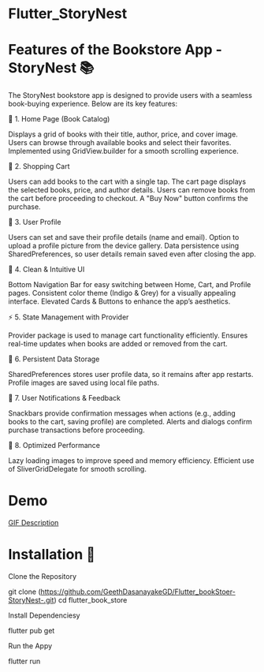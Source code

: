 # Flutter_StoryNest


# Features of the Bookstore App - StoryNest 📚

The StoryNest bookstore app is designed to provide users with a seamless book-buying experience. Below are its key features:

🌟 1. Home Page (Book Catalog)

Displays a grid of books with their title, author, price, and cover image.
Users can browse through available books and select their favorites.
Implemented using GridView.builder for a smooth scrolling experience.

🛒 2. Shopping Cart

Users can add books to the cart with a single tap.
The cart page displays the selected books, price, and author details.
Users can remove books from the cart before proceeding to checkout.
A "Buy Now" button confirms the purchase.

👤 3. User Profile

Users can set and save their profile details (name and email).
Option to upload a profile picture from the device gallery.
Data persistence using SharedPreferences, so user details remain saved even after closing the app.

🎨 4. Clean & Intuitive UI

Bottom Navigation Bar for easy switching between Home, Cart, and Profile pages.
Consistent color theme (Indigo & Grey) for a visually appealing interface.
Elevated Cards & Buttons to enhance the app’s aesthetics.

⚡ 5. State Management with Provider

Provider package is used to manage cart functionality efficiently.
Ensures real-time updates when books are added or removed from the cart.

💾 6. Persistent Data Storage

SharedPreferences stores user profile data, so it remains after app restarts.
Profile images are saved using local file paths.

🔔 7. User Notifications & Feedback

Snackbars provide confirmation messages when actions (e.g., adding books to the cart, saving profile) are completed.
Alerts and dialogs confirm purchase transactions before proceeding.

🚀 8. Optimized Performance

Lazy loading images to improve speed and memory efficiency.
Efficient use of SliverGridDelegate for smooth scrolling.

# Demo

[GIF Description](https://github.com/GeethDasanayakeGD/Flutter_bookStoer-StoryNest-/Demo.gif)

# Installation 🚀

Clone the Repository

git clone (https://github.com/GeethDasanayakeGD/Flutter_bookStoer-StoryNest-.git)
cd flutter_book_store

Install Dependenciesy

flutter pub get

Run the Appy

flutter run

 
